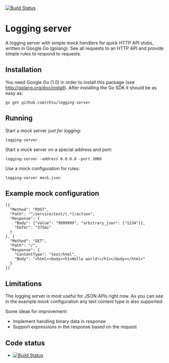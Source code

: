 [![Build Status](https://travis-ci.org/[YOUR_GITHUB_USERNAME]/[YOUR_PROJECT_NAME].png)](https://travis-ci.org/[YOUR_GITHUB_USERNAME]/[YOUR_PROJECT_NAME])

Logging server
==============

A logging server with simple mock handlers for quick HTTP API stubs, written in Google Go (golang).
See all requests to an HTTP API and provide simple rules to respond to requests.

Installation
------------

You need Google Go (1.0) in order to install this package (see http://golang.org/doc/install).
After installing the Go SDK it should be as easy as:

    go get github.com/chlu/logging-server

Running
-------

Start a mock server *just for logging*:

    logging-server

Start a mock server on a special address and port:

    logging-server -address 0.0.0.0 -port 3000

Use a mock configuration for rules:

    logging-server mock.json

Example mock configuration
--------------------------

    [{
      "Method": "POST",
      "Path": "^/service/test/(.*)/action",
      "Response": {
        "Body": {"value": "9999999", "arbitrary_json": ["1234"]},
        "Defer": "375ms"
      }
    }, {
      "Method": "GET",
      "Path": "/",
      "Response": {
        "ContentType": "text/html",
        "Body": "<html><body><h1>Hello world!</h1></body></html>"
      }
    }]

Limitations
-----------

The logging server is most useful for JSON APIs right now.
As you can see in the example mock configuration any text content type is also supported.

Some ideas for improvement:

* Implement handling binary data in response
* Support expressions in the response based on the request

Code status
-----------

* [![Build Status](https://travis-ci.org/chlu/logging-server.png)](https://travis-ci.org/chlu/logging-server)
